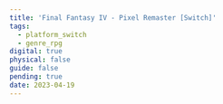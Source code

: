 ```yaml
---
title: 'Final Fantasy IV - Pixel Remaster [Switch]'
tags:
  - platform_switch
  - genre_rpg
digital: true
physical: false
guide: false
pending: true
date: 2023-04-19
---
```

